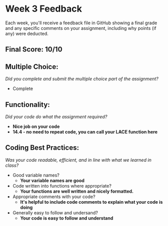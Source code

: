 # Week 3 Feedback
Each week, you'll receive a feedback file in GitHub showing a final grade and any specific comments on your assignment, including why points (if any) were deducted.


## Final Score: 10/10

## Multiple Choice:
_Did you complete and submit the multiple choice part of the assignment?_
* Complete

## Functionality: 
_Did your code do what the assignment required?_
* **Nice job on your code**
* **14.4 - no need to repeat code, you can call your LACE function here**

## Coding Best Practices:
_Was your code readable, efficient, and in line with what we learned in class?_
* Good variable names?
  * **Your variable names are good**
* Code written into functions where appropriate?
  * **Your functions are well written and nicely formatted.**
* Appropriate comments with your code?
  * **It's helpful to include code comments to explain what your code is doing**
* Generally easy to follow and undersand?
  * **Your code is easy to follow and understand**

